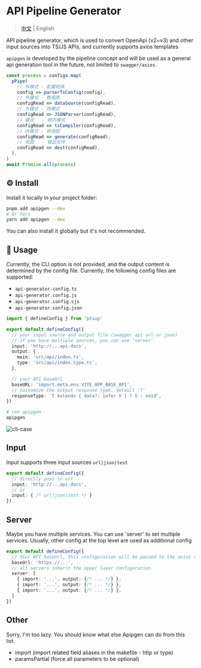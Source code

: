# API Pipeline Generator

> [中文](./README_CN.md) | English

API pipeline generator, which is used to convert OpenApi (v2~v3) and other input sources into TS/JS APIs, and currently supports axios templates

`apipgen` is developed by the pipeline concept and will be used as a general api generation tool in the future, not limited to `swagger/axios`.

```ts
const process = configs.map(
  pPipe(
    // 外模式 - 配置转换
    config => parserTsConfig(config),
    // 外模式 - 数据原
    configRead => dataSource(configRead),
    // 外模式 - 转模式
    configRead => JSONParser(configRead),
    // 模式   - 转内模式
    configRead => tsCompiler(configRead),
    // 内模式 - 转视图
    configRead => generate(configRead),
    // 视图   - 输出文件
    configRead => dest(configRead),
  ),
)
await Promise.all(process)
```

## ⚙️ Install

Install it locally in your project folder:

```bash
pnpm add apipgen --dev
# Or Yarn
yarn add apipgen --dev
```

You can also install it globally but it's not recommended.

## 📖 Usage

Currently, the CLI option is not provided, and the output content is determined by the config file. Currently, the following config files are supported:

- `api-generator.config.ts`
- `api-generator.config.js`
- `api-generator.config.cjs`
- `api-generator.config.json`

```ts
import { defineConfig } from 'ptsup'

export default defineConfig({
  // your input source and output file (swagger api url or json)
  // if you have multiple sources, you can use 'server'
  input: 'http://...api-docs',
  output: {
    main: 'src/api/index.ts',
    type: 'src/api/index.type.ts',
  },

  // your API baseUrl
  baseURL: 'import.meta.env.VITE_APP_BASE_API',
  // customize the output response type. default 'T'
  responseType: 'T extends { data?: infer V } ? V : void',
})
```

```sh
# run apipgen
apipgen
```

![cli-case](public/case.gif)

## Input

Input supports three input sources `url|json|test`

```ts
export default defineConfig({
  // directly pass in url
  input: 'http://...api-docs',
  // or
  input: { /* url|json|test */ }
})
```

## Server

Maybe you have multiple services. You can use 'server' to set multiple services. Usually, other config at the top level are used as additional config

```ts
export default defineConfig({
  // Your API baseUrl, this configuration will be passed to the axios request
  baseUrl: 'https://...',
  // all servers inherit the upper layer configuration
  server: [
    { import: '...', output: {/* ... */} },
    { import: '...', output: {/* ... */} },
    { import: '...', output: {/* ... */} },
  ]
})
```

## Other

Sorry, I'm too lazy. You should know what else Apipgen can do from this list.

- import (import related field aliases in the makefile - http or type)
- paramsPartial (force all parameters to be optional)
